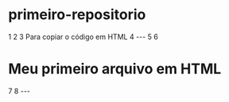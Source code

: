 # primeiro-repositorio
1
2 
3 Para copiar o código em HTML 
4 ---
5 <html>
6 <h1>Meu primeiro arquivo em HTML</h1> 
7 </html>
8 ---
